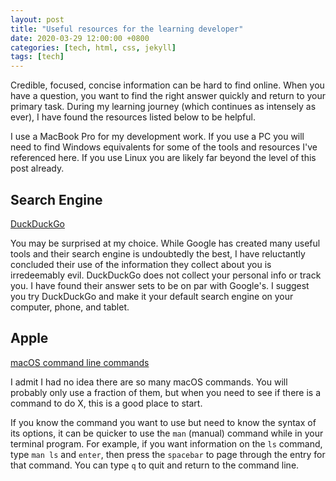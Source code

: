 ```yaml
---
layout: post
title: "Useful resources for the learning developer"
date: 2020-03-29 12:00:00 +0800
categories: [tech, html, css, jekyll]
tags: [tech]
---
```


Credible, focused, concise information can be hard to find online. When you have a question, you want to find the right answer quickly and return to your primary task. During my learning journey (which continues as intensely as ever), I have found the resources listed below to be helpful.

I use a MacBook Pro for my development work. If you use a PC you will need to find Windows equivalents for some of the tools and resources I've referenced here. If you use Linux you are likely far beyond the level of this post already.

## Search Engine

[DuckDuckGo](https://duckduckgo.com)

You may be surprised at my choice. While Google has created many useful tools and their search engine is undoubtedly the best, I have reluctantly concluded their use of the information they collect about you is irredeemably evil. DuckDuckGo does not collect your personal info or track you. I have found their answer sets to be on par with Google's. I suggest you try DuckDuckGo and make it your default search engine on your computer, phone, and tablet.

## Apple

[macOS command line commands](https://ss64.com/osx/)

I admit I had no idea there are so many macOS commands. You will probably only use a fraction of them, but when you need to see if there is a command to do X, this is a good place to start.

If you know the command you want to use but need to know the syntax of its options, it can be quicker to use the `man` (manual) command while in your terminal program. For example, if you want information on the `ls` command, type `man ls` and `enter`, then press the `spacebar` to page through the entry for that command. You can type `q` to quit and return to the command line.

